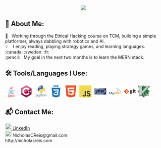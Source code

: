 <div align="center">
  <img src="https://i.pinimg.com/originals/f0/cc/d1/f0ccd12d87a6e24336788992a197b258.gif"> </img> <!-- Temporary Image -->
</div>

:robot: About Me:
---
<div>
🌱 &nbsp Working through the Ethical Hacking course on TCM, building a simple platformer, always dabbling with robotics and AI.<br>
💡 &nbsp&nbsp I enjoy reading, playing strategy games, and learning languages. :canada: :sweden: :fr:<br>
:pencil: &nbsp My goal in the next two months is to learn the MERN stack.<br>
</div>

:hammer_and_wrench: Tools/Languages I Use:
---
<div>
  <img src="https://github.com/devicons/devicon/blob/master/icons/java/java-original-wordmark.svg" title="Java" alt="Java" width="40" height="40"/>&nbsp;
  <img src="https://github.com/devicons/devicon/blob/master/icons/cplusplus/cplusplus-original.svg" title="cplusplus" alt="cplusplus" width="40" height="40"/>&nbsp;
  <img src="https://github.com/devicons/devicon/blob/master/icons/python/python-original-wordmark.svg" title="Python" alt="Python" width="40" height="40"/>&nbsp;
  <img src="https://github.com/devicons/devicon/blob/master/icons/css3/css3-plain-wordmark.svg"  title="CSS3" alt="CSS" width="40" height="40"/>&nbsp;
  <img src="https://github.com/devicons/devicon/blob/master/icons/html5/html5-original.svg" title="HTML5" alt="HTML" width="40" height="40"/>&nbsp;
  <img src="https://github.com/devicons/devicon/blob/master/icons/javascript/javascript-original.svg" title="JavaScript" alt="JavaScript" width="40" height="40"/>&nbsp;
  <img src="https://github.com/devicons/devicon/blob/master/icons/php/php-original.svg" title="PHP" alt="PHP" width="40" height="40"/>&nbsp;
  <img src="https://github.com/devicons/devicon/blob/master/icons/mysql/mysql-original-wordmark.svg" title="MySQL"  alt="MySQL" width="40" height="40"/>&nbsp;
  <img src="https://github.com/devicons/devicon/blob/master/icons/git/git-original-wordmark.svg" title="Git" **alt="Git" width="40" height="40"/>
  <img src="https://github.com/devicons/devicon/blob/master/icons/vim/vim-original.svg" title="Vim" **alt="Vim" width="40" height="40"/>
</div>

:mailbox_with_mail: Contact Me:
---
 <a href="https://www.linkedin.com/in/nicholascreis" rel="nofollow noreferrer">
   <img src="https://i.stack.imgur.com/gVE0j.png" style="width:20px;height:20px; alt="linkedin"> LinkedIn
 </a><br>
 <div><img src="https://www.clintonfitch.com/wp-content/uploads/2018/01/Gmail-Icon.png" style="width:20px;height:20px; alt="gmail"> NicholasCReis@gmail.com</div>
 http://nicholasreis.com
 
